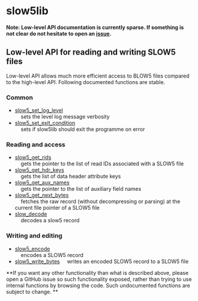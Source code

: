 # slow5lib

**Note: Low-level API documentation is currently sparse. If something is not clear do not hesitate to open an [issue](https://github.com/hasindu2008/slow5lib/issues).**

## Low-level API for reading and writing SLOW5 files

Low-level API allows much more efficient access to BLOW5 files compared to the high-level API.  Following documented functions are stable.

### Common

* [slow5_set_log_level](low_level_api/slow5_set_log_level.md)<br/>
  &nbsp;&nbsp;&nbsp;&nbsp;sets the level log message verbosity
* [slow5_set_exit_condition](low_level_api/slow5_set_exit_condition.md)<br/>
  &nbsp;&nbsp;&nbsp;&nbsp;sets if slow5lib should exit the programme on error


### Reading and access

* [slow5_get_rids](low_level_api/slow5_get_rids.md)<br/>
  &nbsp;&nbsp;&nbsp;&nbsp;gets the pointer to the list of read IDs associated with a SLOW5 file
* [slow5_get_hdr_keys](low_level_api/slow5_get_hdr_keys.md)<br/>
  &nbsp;&nbsp;&nbsp;&nbsp;gets the list of data header attribute keys
* [slow5_get_aux_names](low_level_api/slow5_get_aux_names.md)<br/>
  &nbsp;&nbsp;&nbsp;&nbsp;gets the pointer to the list of auxiliary field names
* [slow5_get_next_bytes](low_level_api/slow5_get_next_bytes.md)<br/>
  &nbsp;&nbsp;&nbsp;&nbsp;fetches the raw record (without decompressing or parsing) at the current file pointer of a SLOW5 file
* [slow_decode](low_level_api/slow_decode.md)<br/>
  &nbsp;&nbsp;&nbsp;&nbsp;decodes a slow5 record


### Writing and editing

* [slow5_encode](low_level_api/encode.md)<br/>
  &nbsp;&nbsp;&nbsp;&nbsp;encodes a SLOW5 record
* [slow5_write_bytes](low_level_api/slow5_write_bytes.md)
  &nbsp;&nbsp;&nbsp;&nbsp;writes an encoded SLOW5 record to a SLOW5 file


**If you want any other functionality than what is described above, please open a GitHub issue so such functionality exposed, rather than trying to use internal functions by browsing the code. Such undocumented functions are subject to change.
**